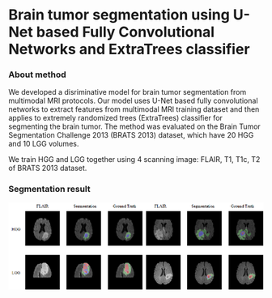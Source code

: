 # Brain tumor segmentation using U-Net based Fully Convolutional Networks and ExtraTrees classifier

### About method
We developed a disriminative model for brain tumor segmentation from multimodal MRI protocols. Our model uses U-Net based fully convolutional networks to extract features from multimodal MRI training dataset and then applies to extremely randomized trees (ExtraTrees) classifier for segmenting the brain tumor. The method was evaluated on the Brain Tumor Segmentation Challenge 2013 (BRATS 2013) dataset, which have 20 HGG and 10 LGG volumes.

We train HGG and LGG together using 4 scanning image: FLAIR, T1, T1c, T2 of BRATS 2013 dataset. 

### Segmentation result
![segmentation](https://github.com/haile493/Brain-tumor-segmentation-ExtraTrees/blob/master/images/segmentation.png)
